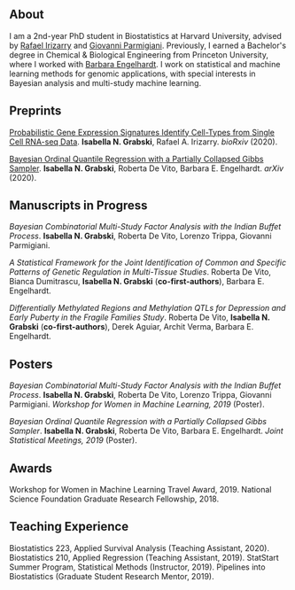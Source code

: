 ## About

I am a 2nd-year PhD student in Biostatistics at Harvard University, advised by [Rafael Irizarry](https://rafalab.github.io/) and [Giovanni Parmigiani](https://scholar.harvard.edu/parmigiani). Previously, I earned a Bachelor's degree in Chemical & Biological Engineering from Princeton University, where I worked with [Barbara Engelhardt](https://www.cs.princeton.edu/~bee/). I work on statistical and machine learning methods for genomic applications, with special interests in Bayesian analysis and multi-study machine learning. 

## Preprints

[Probabilistic Gene Expression Signatures Identify Cell-Types from Single Cell RNA-seq Data](https://www.biorxiv.org/content/10.1101/2020.01.05.895441v2). **Isabella N. Grabski**, Rafael A. Irizarry. *bioRxiv* (2020).

[Bayesian Ordinal Quantile Regression with a Partially Collapsed Gibbs Sampler](https://arxiv.org/abs/1911.07099). **Isabella N. Grabski**, Roberta De Vito, Barbara E. Engelhardt. *arXiv* (2020).

## Manuscripts in Progress

*Bayesian Combinatorial Multi-Study Factor Analysis with the Indian Buffet Process*. **Isabella N. Grabski**, Roberta De Vito, Lorenzo Trippa, Giovanni Parmigiani.

*A Statistical Framework for the Joint Identification of Common and Specific Patterns of Genetic Regulation in Multi-Tissue Studies*. Roberta De Vito, Bianca Dumitrascu, **Isabella N. Grabski** (**co-first-authors**), Barbara E. Engelhardt.

*Differentially Methylated Regions and Methylation QTLs for Depression and Early Puberty in the Fragile Families Study*. Roberta De Vito, **Isabella N. Grabski** (**co-first-authors**), Derek Aguiar, Archit Verma, Barbara E. Engelhardt. 

## Posters

*Bayesian Combinatorial Multi-Study Factor Analysis with the Indian Buffet Process*. **Isabella N. Grabski**, Roberta De Vito, Lorenzo Trippa, Giovanni Parmigiani. *Workshop for Women in Machine Learning, 2019* (Poster).

*Bayesian Ordinal Quantile Regression with a Partially Collapsed Gibbs Sampler*. **Isabella N. Grabski**, Roberta De Vito, Barbara E. Engelhardt. *Joint Statistical Meetings, 2019* (Poster). 

## Awards

Workshop for Women in Machine Learning Travel Award, 2019.
National Science Foundation Graduate Research Fellowship, 2018. 

## Teaching Experience

Biostatistics 223, Applied Survival Analysis (Teaching Assistant, 2020).
Biostatistics 210, Applied Regression (Teaching Assistant, 2019).
StatStart Summer Program, Statistical Methods (Instructor, 2019).
Pipelines into Biostatistics (Graduate Student Research Mentor, 2019).
